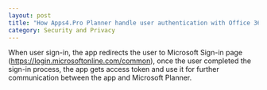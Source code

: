 ```yaml
---
layout: post
title: "How Apps4.Pro Planner handle user authentication with Office 365?"
category: Security and Privacy
---
```

When user sign-in, the app redirects the user to Microsoft Sign-in page (https://login.microsoftonline.com/common), once the user completed the sign-in process, the app gets access token and use it for further communication between the app and Microsoft Planner. 
